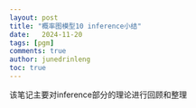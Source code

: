 ```yaml
---
layout: post
title: "概率图模型10 inference小结"
date:   2024-11-20
tags: [pgm]
comments: true
author: junedrinleng
toc: true
---
```


该笔记主要对inference部分的理论进行回顾和整理
<!-- more -->

## 
